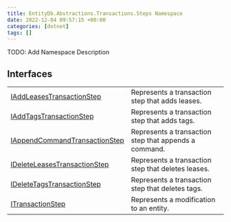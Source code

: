 ```yaml
---
title: EntityDb.Abstractions.Transactions.Steps Namespace
date: 2022-12-04 09:57:15 +00:00
categories: [dotnet]
tags: []
---
```



TODO: Add Namespace Description

## Interfaces
<table><tr><td><!--/posts/dotnet-entitydb-abstractions-transactions-steps-iaddleasestransactionstep--><a href='#'>IAddLeasesTransactionStep</a></td><td>
Represents a transaction step that adds leases.
</td></tr><tr><td><!--/posts/dotnet-entitydb-abstractions-transactions-steps-iaddtagstransactionstep--><a href='#'>IAddTagsTransactionStep</a></td><td>
Represents a transaction step that adds tags.
</td></tr><tr><td><!--/posts/dotnet-entitydb-abstractions-transactions-steps-iappendcommandtransactionstep--><a href='#'>IAppendCommandTransactionStep</a></td><td>
Represents a transaction step that appends a command.
</td></tr><tr><td><!--/posts/dotnet-entitydb-abstractions-transactions-steps-ideleteleasestransactionstep--><a href='#'>IDeleteLeasesTransactionStep</a></td><td>
Represents a transaction step that deletes leases.
</td></tr><tr><td><!--/posts/dotnet-entitydb-abstractions-transactions-steps-ideletetagstransactionstep--><a href='#'>IDeleteTagsTransactionStep</a></td><td>
Represents a transaction step that deletes tags.
</td></tr><tr><td><!--/posts/dotnet-entitydb-abstractions-transactions-steps-itransactionstep--><a href='#'>ITransactionStep</a></td><td>
Represents a modification to an entity.
</td></tr></table>
